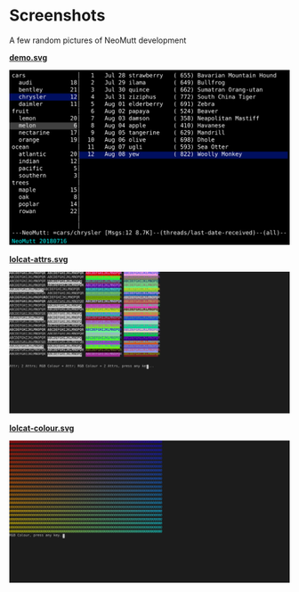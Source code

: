# Screenshots

A few random pictures of NeoMutt development

**[demo.svg](demo.svg)**

![demo.svg](demo.svg)

**[lolcat-attrs.svg](lolcat-attrs.svg)**

![lolcat-attrs.svg](lolcat-attrs.svg)

**[lolcat-colour.svg](lolcat-colour.svg)**

![lolcat-colour.svg](lolcat-colour.svg)

